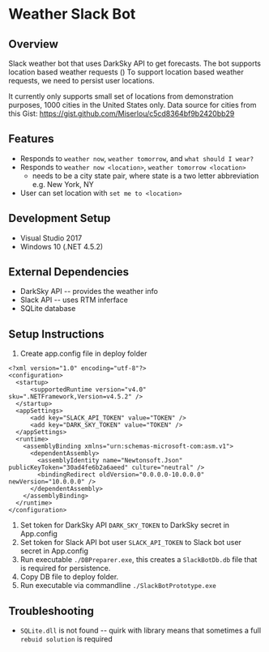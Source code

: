 # Weather Slack Bot

## Overview 

Slack weather bot that uses DarkSky API to get forecasts. The bot supports location based weather requests ()
To support location based weather requests, we need to persist user locations. 

It currently only supports small set of locations from demonstration purposes, 1000 cities in the United States only. Data source for cities from this Gist: https://gist.github.com/Miserlou/c5cd8364bf9b2420bb29

## Features

* Responds to `weather now`, `weather tomorrow`, and `what should I wear?`
* Responds to `weather now <location>`, `weather tomorrow <location>`
  * <location> needs to be a city state pair, where state is a two letter abbreviation e.g. New York, NY
* User can set location with `set me to <location>`

## Development Setup

* Visual Studio 2017
* Windows 10 (.NET 4.5.2)

## External Dependencies

* DarkSky API -- provides the weather info
* Slack API -- uses RTM inferface 
* SQLite database

## Setup Instructions

1. Create app.config file in deploy folder
```
<?xml version="1.0" encoding="utf-8"?>
<configuration>
  <startup>
      <supportedRuntime version="v4.0" sku=".NETFramework,Version=v4.5.2" />
  </startup>
  <appSettings>
      <add key="SLACK_API_TOKEN" value="TOKEN" />
      <add key="DARK_SKY_TOKEN" value="TOKEN" />      
  </appSettings>
  <runtime>
    <assemblyBinding xmlns="urn:schemas-microsoft-com:asm.v1">
      <dependentAssembly>
        <assemblyIdentity name="Newtonsoft.Json" publicKeyToken="30ad4fe6b2a6aeed" culture="neutral" />
        <bindingRedirect oldVersion="0.0.0.0-10.0.0.0" newVersion="10.0.0.0" />
      </dependentAssembly>
    </assemblyBinding>
  </runtime>
</configuration>
```
1. Set token for DarkSky API `DARK_SKY_TOKEN` to DarkSky secret in App.config
1. Set token for Slack API bot user `SLACK_API_TOKEN` to Slack bot user secret in App.config
1. Run executable `./DBPreparer.exe`, this creates a `SlackBotDb.db` file that is required for persistence.
1. Copy DB file to deploy folder.
1. Run executable via commandline `./SlackBotPrototype.exe`

## Troubleshooting

* `SQLite.dll` is not found -- quirk with library means that sometimes a full `rebuid solution` is required




